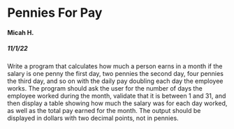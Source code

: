 # Pennies For Pay
#### Micah H. 
##### 11/1/22
Write a program that calculates how much a person earns in a month if the salary is one penny the first day, two pennies the second day, four pennies the third day, and so on with the daily pay doubling each day the employee works. The program should ask the user for the number of days the employee worked during the month, validate that it is between 1 and 31, and then display a table showing how much the salary was for each day worked, as well as the total pay earned for the month. The output should be displayed in dollars with two decimal points, not in pennies.